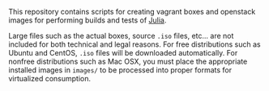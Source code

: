 This repository contains scripts for creating vagrant boxes and openstack images for performing builds and tests of [Julia](http://julialang.org).

Large files such as the actual boxes, source `.iso` files, etc... are not included for both technical and legal reasons.  For free distributions such as Ubuntu and CentOS, `.iso` files will be downloaded automatically.  For nonfree distributions such as Mac OSX, you must place the appropriate installed images in `images/` to be processed into proper formats for virtualized consumption.